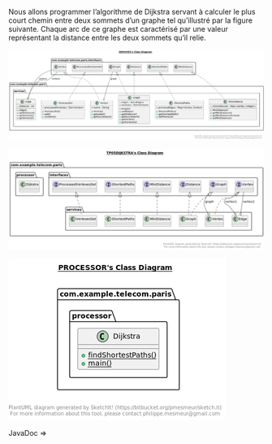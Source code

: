 Nous allons programmer l’algorithme de Dijkstra servant à calculer le plus court chemin entre deux sommets d’un graphe
tel qu’illustré par la figure suivante. Chaque arc de ce graphe est caractérisé par une valeur représentant la distance
entre les deux sommets qu’il relie.

![img_1.png](img_1.png)

![img_3.png](img_3.png)

![img_4.png](img_4.png)

JavaDoc =>